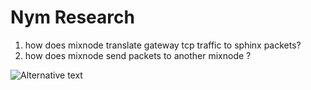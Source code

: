 # Nym Research 

1. how does mixnode translate gateway tcp traffic to sphinx packets? 
2. how does mixnode send packets to another mixnode ?

![Alternative text](../img/2.jpg)